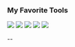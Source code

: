 ### My Favorite Tools
![](https://img.shields.io/badge/Javascript-informational?style=flat&logo=JavaScript&logoColor=white&color=F7DF1E)
![](https://img.shields.io/badge/TypeScript-informational?style=flat&logo=TypeScript&logoColor=white&color=007acc)
![](https://img.shields.io/badge/React-informational?style=flat&logo=React&logoColor=white&color=61DAFB)
![](https://img.shields.io/badge/Sass-informational?style=flat&logo=Sass&logoColor=white&color=CC6699)
![](https://img.shields.io/badge/Node.js-informational?style=flat&logo=Node.js&logoColor=white&color=68a063)

--

<!--
**pmnord/pmnord** is a ✨ _special_ ✨ repository because its `README.md` (this file) appears on your GitHub profile.
